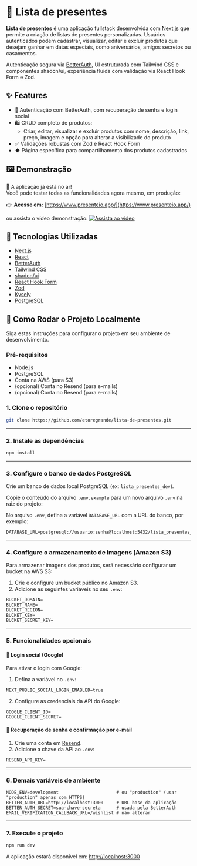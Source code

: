 # 🎁 Lista de presentes

**Lista de presentes** é uma aplicação fullstack desenvolvida com [Next.js](https://nextjs.org/) que permite a criação de listas de presentes personalizadas. Usuários autenticados podem cadastrar, visualizar, editar e excluir produtos que desejam ganhar em datas especiais, como aniversários, amigos secretos ou casamentos.

Autenticação segura via [BetterAuth](https://www.better-auth.com/), UI estruturada com Tailwind CSS e componentes shadcn/ui, experiência fluida com validação via React Hook Form e Zod.

## ✨ Features

- 🔐 Autenticação com BetterAuth, com recuperação de senha e login social
- 🛍️ CRUD completo de produtos:
  - Criar, editar, visualizar e excluir produtos com nome, descrição, link, preço, imagem e opção para alterar a visibilizade do produto
- ✅ Validações robustas com Zod e React Hook Form
- ⬆️ Página específica para compartilhamento dos produtos cadastrados

## 🖼️ Demonstração

🎉 A aplicação já está no ar!  
Você pode testar todas as funcionalidades agora mesmo, em produção:

👉 **Acesse em:** [https://www.presenteio.app/](https://www.presenteio.app/)

ou assista o vídeo demonstração:
[![Assista ao vídeo](https://img.youtube.com/vi/DjThL95ll70/hqdefault.jpg)](https://www.youtube.com/watch?v=DjThL95ll70)


## 🧠 Tecnologias Utilizadas

- [Next.js](https://nextjs.org/)
- [React](https://reactjs.org/)
- [BetterAuth](https://www.better-auth.com/)
- [Tailwind CSS](https://tailwindcss.com/)
- [shadcn/ui](https://ui.shadcn.com/)
- [React Hook Form](https://react-hook-form.com/)
- [Zod](https://zod.dev/)
- [Kysely](https://kysely.dev/)
- [PostgreSQL](https://www.postgresql.org/)

## 🚀 Como Rodar o Projeto Localmente

Siga estas instruções para configurar o projeto em seu ambiente de desenvolvimento.

### Pré-requisitos

- Node.js
- PostgreSQL
- Conta na AWS (para S3)
- (opcional) Conta no Resend (para e-mails)
- (opcional) Conta no Resend (para e-mails)

### 1. Clone o repositório

```bash
git clone https://github.com/etoregrande/lista-de-presentes.git

```

---

### 2. Instale as dependências

```bash
npm install
```

---

### 3. Configure o banco de dados PostgreSQL

Crie um banco de dados local PostgreSQL (ex: `lista_presentes_dev`).

Copie o conteúdo do arquivo `.env.example` para um novo arquivo `.env` na raiz do projeto:

No arquivo `.env`, defina a variável `DATABASE_URL` com a URL do banco, por exemplo:

```env
DATABASE_URL=postgresql://usuario:senha@localhost:5432/lista_presentes_dev
```

---

### 4. Configure o armazenamento de imagens (Amazon S3)

Para armazenar imagens dos produtos, será necessário configurar um bucket na AWS S3:

1. Crie e configure um bucket público no Amazon S3.
2. Adicione as seguintes variáveis no seu `.env`:

```env
BUCKET_DOMAIN=
BUCKET_NAME=
BUCKET_REGION=
BUCKET_KEY=
BUCKET_SECRET_KEY=
```

---

### 5. Funcionalidades opcionais

#### 🔐 Login social (Google)

Para ativar o login com Google:

1. Defina a variável no `.env`:

```env
NEXT_PUBLIC_SOCIAL_LOGIN_ENABLED=true
```

2. Configure as credenciais da API do Google:

```env
GOOGLE_CLIENT_ID=
GOOGLE_CLIENT_SECRET=
```

#### 📧 Recuperação de senha e confirmação por e-mail

1. Crie uma conta em [Resend](https://resend.com/).
2. Adicione a chave da API ao `.env`:

```env
RESEND_API_KEY=
```

---

### 6. Demais variáveis de ambiente

```env
NODE_ENV=development                      # ou "production" (usar "production" apenas com HTTPS)
BETTER_AUTH_URL=http://localhost:3000     # URL base da aplicação
BETTER_AUTH_SECRET=sua-chave-secreta      # usada pela BetterAuth
EMAIL_VERIFICATION_CALLBACK_URL=/wishlist # não alterar
```

---

### 7. Execute o projeto

```bash
npm run dev
```

A aplicação estará disponível em: [http://localhost:3000](http://localhost:3000)
